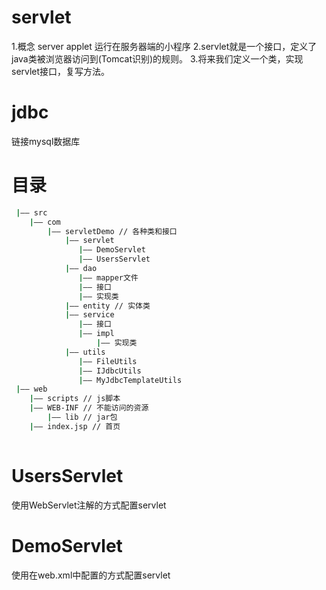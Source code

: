 # servlet
1.概念 server applet
运行在服务器端的小程序
2.servlet就是一个接口，定义了java类被浏览器访问到(Tomcat识别)的规则。
3.将来我们定义一个类，实现servlet接口，复写方法。

# jdbc
链接mysql数据库

# 目录
```bash
 |—— src
    |—— com
        |—— servletDemo // 各种类和接口
            |—— servlet
               |—— DemoServlet
               |—— UsersServlet
            |—— dao 
               |—— mapper文件
               |—— 接口
               |—— 实现类
            |—— entity // 实体类
            |—— service
               |—— 接口 
               |—— impl
                   |—— 实现类
            |—— utils
               |—— FileUtils
               |—— IJdbcUtils
               |—— MyJdbcTemplateUtils
 |—— web
    |—— scripts // js脚本
    |—— WEB-INF // 不能访问的资源
        |—— lib // jar包
    |—— index.jsp // 首页
 
```
# UsersServlet
使用WebServlet注解的方式配置servlet

# DemoServlet
使用在web.xml中配置的方式配置servlet